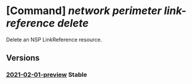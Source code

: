 # [Command] _network perimeter link-reference delete_

Delete an NSP LinkReference resource.

## Versions

### [2021-02-01-preview](/Resources/mgmt-plane/L3N1YnNjcmlwdGlvbnMve30vcmVzb3VyY2Vncm91cHMve30vcHJvdmlkZXJzL21pY3Jvc29mdC5uZXR3b3JrL25ldHdvcmtzZWN1cml0eXBlcmltZXRlcnMve30vbGlua3JlZmVyZW5jZXMve30=/2021-02-01-preview.xml) **Stable**

<!-- mgmt-plane /subscriptions/{}/resourcegroups/{}/providers/microsoft.network/networksecurityperimeters/{}/linkreferences/{} 2021-02-01-preview -->

